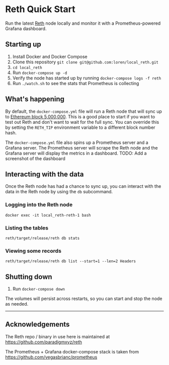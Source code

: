 # Reth Quick Start
Run the latest [Reth](https://github.com/paradigmxyz/reth) node locally and monitor it with a Prometheus-powered Grafana dashboard.

## Starting up
1. Install Docker and Docker Compose
2. Clone this repository `git clone git@github.com:loren/local_reth.git`
3. `cd local_reth`
3. Run `docker-compose up -d`
4. Verify the node has started up by running `docker-compose logs -f reth`
4. Run `./watch.sh` to see the stats that Prometheus is collecting

## What's happening

By default, the `docker-compose.yml` file will run a Reth node that 
will sync up to [Ethereum block 5,000,000](https://etherscan.io/block/5000000). 
This is a good place to start if you want to test out Reth and don't want to wait for the full sync. 
You can override this by setting the `RETH_TIP` environment variable to a different block number hash.

The `docker-compose.yml` file also spins up a Prometheus server and a Grafana server. 
The Prometheus server will scrape the Reth node and the Grafana server will display the metrics in a dashboard.
TODO: Add a screenshot of the dashboard

## Interacting with the data

Once the Reth node has had a chance to sync up, you can interact with the data in the Reth node by using the `db` subcommand.

### Logging into the Reth node

```shell
docker exec -it local_reth-reth-1 bash
```

### Listing the tables
```shell
reth/target/release/reth db stats
```

### Viewing some records
```shell
reth/target/release/reth db list --start=1 --len=2 Headers
```

## Shutting down
1. Run `docker-compose down`

The volumes will persist across restarts, so you can start and stop the node as needed.

---

## Acknowledgements

The Reth repo / binary in use here is maintained at https://github.com/paradigmxyz/reth

The Prometheus + Grafana docker-compose stack is taken from https://github.com/vegasbrianc/prometheus
